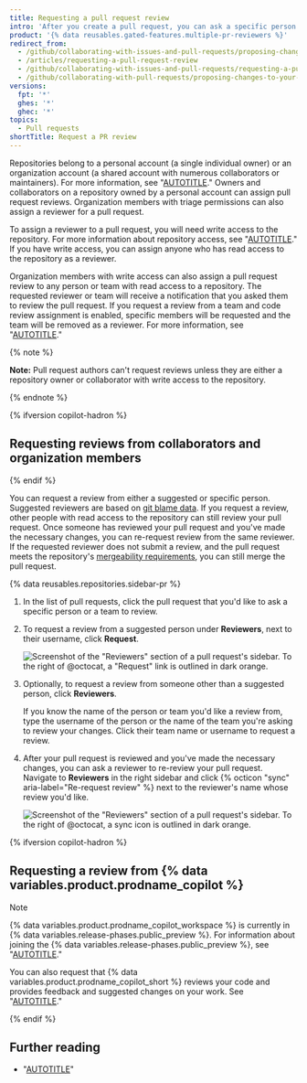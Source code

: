 ```yaml
---
title: Requesting a pull request review
intro: 'After you create a pull request, you can ask a specific person to review the changes you''ve proposed. If you''re an organization member, you can also request a specific team to review your changes.'
product: '{% data reusables.gated-features.multiple-pr-reviewers %}'
redirect_from:
  - /github/collaborating-with-issues-and-pull-requests/proposing-changes-to-your-work-with-pull-requests/requesting-a-pull-request-review
  - /articles/requesting-a-pull-request-review
  - /github/collaborating-with-issues-and-pull-requests/requesting-a-pull-request-review
  - /github/collaborating-with-pull-requests/proposing-changes-to-your-work-with-pull-requests/requesting-a-pull-request-review
versions:
  fpt: '*'
  ghes: '*'
  ghec: '*'
topics:
  - Pull requests
shortTitle: Request a PR review
---
```


Repositories belong to a personal account (a single individual owner) or an organization account (a shared account with numerous collaborators or maintainers). For more information, see "[AUTOTITLE](/get-started/learning-about-github/types-of-github-accounts)." Owners and collaborators on a repository owned by a personal account can assign pull request reviews. Organization members with triage permissions can also assign a reviewer for a pull request.

To assign a reviewer to a pull request, you will need write access to the repository. For more information about repository access, see "[AUTOTITLE](/organizations/managing-user-access-to-your-organizations-repositories/managing-repository-roles/repository-roles-for-an-organization)." If you have write access, you can assign anyone who has read access to the repository as a reviewer.

Organization members with write access can also assign a pull request review to any person or team with read access to a repository. The requested reviewer or team will receive a notification that you asked them to review the pull request. If you request a review from a team and code review assignment is enabled, specific members will be requested and the team will be removed as a reviewer. For more information, see "[AUTOTITLE](/organizations/organizing-members-into-teams/managing-code-review-settings-for-your-team)."

{% note %}

**Note:** Pull request authors can't request reviews unless they are either a repository owner or collaborator with write access to the repository.

{% endnote %}

{% ifversion copilot-hadron %}

## Requesting reviews from collaborators and organization members

{% endif %}

You can request a review from either a suggested or specific person. Suggested reviewers are based on [git blame data](/repositories/working-with-files/using-files/viewing-a-file). If you request a review, other people with read access to the repository can still review your pull request. Once someone has reviewed your pull request and you've made the necessary changes, you can re-request review from the same reviewer. If the requested reviewer does not submit a review, and the pull request meets the repository's [mergeability requirements](/repositories/configuring-branches-and-merges-in-your-repository/defining-the-mergeability-of-pull-requests), you can still merge the pull request.

{% data reusables.repositories.sidebar-pr %}
1. In the list of pull requests, click the pull request that you'd like to ask a specific person or a team to review.
1. To request a review from a suggested person under **Reviewers**, next to their username, click **Request**.

   ![Screenshot of the "Reviewers" section of a pull request's sidebar. To the right of @octocat, a "Request" link is outlined in dark orange.](/assets/images/help/pull_requests/request-suggested-review.png)

1. Optionally, to request a review from someone other than a suggested person, click **Reviewers**.

   If you know the name of the person or team you'd like a review from, type the username of the person or the name of the team you're asking to review your changes. Click their team name or username to request a review.

1. After your pull request is reviewed and you've made the necessary changes, you can ask a reviewer to re-review your pull request. Navigate to **Reviewers** in the right sidebar and click {% octicon "sync" aria-label="Re-request review" %} next to the reviewer's name whose review you'd like.

   ![Screenshot of the "Reviewers" section of a pull request's sidebar. To the right of @octocat, a sync icon is outlined in dark orange.](/assets/images/help/pull_requests/request-re-review.png)

{% ifversion copilot-hadron %}

## Requesting a review from {% data variables.product.prodname_copilot %}

>[!NOTE]
>{% data variables.product.prodname_copilot_workspace %} is currently in {% data variables.release-phases.public_preview %}. For information about joining the {% data variables.release-phases.public_preview %}, see "[AUTOTITLE](/copilot/using-github-copilot/using-github-copilot-for-pull-requests/using-copilot-to-help-you-work-on-a-pull-request)."

You can also request that {% data variables.product.prodname_copilot_short %} reviews your code and provides feedback and suggested changes on your work. See "[AUTOTITLE](/copilot/using-github-copilot/code-review/using-copilot-code-review)."

{% endif %}

## Further reading

* "[AUTOTITLE](/pull-requests/collaborating-with-pull-requests/reviewing-changes-in-pull-requests/about-pull-request-reviews)"
